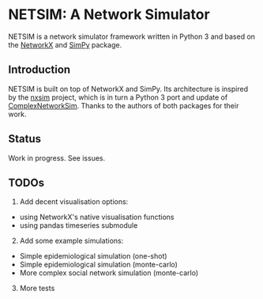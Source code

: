 # NETSIM: A Network Simulator

NETSIM is a network simulator framework written in Python 3 and based on the
[NetworkX](http://networkx.readthedocs.org/) and [SimPy](http://simpy.readthedocs.org) package.

## Introduction
NETSIM is built on top of NetworkX and SimPy. Its architecture is inspired by the
[nxsim](https://github.com/kentwait/nxsim/) project, which is in turn a Python 3 port and update of
[ComplexNetworkSim](https://github.com/jschaul/ComplexNetworkSim). Thanks to the authors of both
packages for their work.

## Status
Work in progress. See issues.


## TODOs
1. Add decent visualisation options:
  * using NetworkX's native visualisation functions
  * using pandas timeseries submodule
2. Add some example simulations:
  * Simple epidemiological simulation (one-shot)
  * Simple epidemiological simulation (monte-carlo)
  * More complex social network simulation (monte-carlo)
3. More tests
